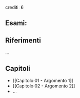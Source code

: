 crediti: 6

## Esami:


## Riferimenti
...

## Capitoli
- [[Capitolo 01 - Argomento 1]]
- [[Capitolo 02 - Argomento 2]]
- ...
